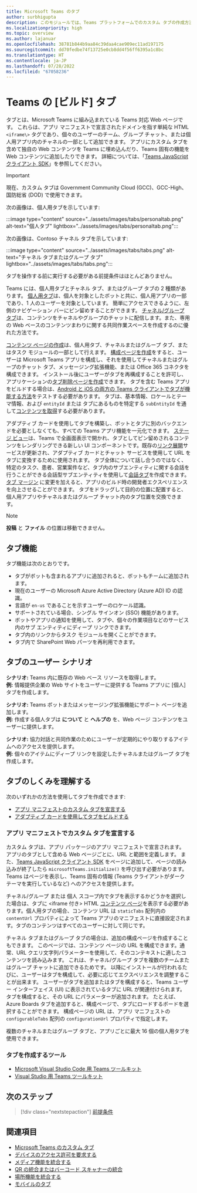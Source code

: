 ```yaml
---
title: Microsoft Teams のタブ
author: surbhigupta
description: このモジュールでは、Teams プラットフォームでのカスタム タブの作成方法、タブ機能、タブのユーザー シナリオについて説明します
ms.localizationpriority: high
ms.topic: overview
ms.author: lajanuar
ms.openlocfilehash: 38781b844b9aa84c39daa4cae909ec11ad197175
ms.sourcegitcommit: dd70fedbe74f13725e0cb8dd4f56ff6395a1c8bc
ms.translationtype: HT
ms.contentlocale: ja-JP
ms.lasthandoff: 07/28/2022
ms.locfileid: "67058236"
---
```

# <a name="build-tabs-for-teams"></a>Teams の [ビルド] タブ

タブとは、Microsoft Teams に組み込まれている Teams 対応 Web ページです。 これらは、アプリ マニフェストで宣言されたドメインを指す単純な HTML `<iframe\>` タグであり、個々のユーザーのチーム、グループ チャット、または個人用アプリ内のチャネルの一部として追加できます。 アプリにカスタム タブを含めて独自の Web コンテンツを Teams に埋め込んだり、Teams 固有の機能を Web コンテンツに追加したりできます。 詳細については、「[Teams JavaScript クライアント SDK](/javascript/api/overview/msteams-client)」を参照してください。

> [!IMPORTANT]
> 現在、カスタム タブは Government Community Cloud (GCC)、GCC-High、国防総省 (DOD) で使用できます。

次の画像は、個人用タブを示しています:

:::image type="content" source="../assets/images/tabs/personaltab.png" alt-text="個人タブ" lightbox="../assets/images/tabs/personaltab.png":::

次の画像は、Contoso チャネル タブを示しています:

:::image type="content" source="../assets/images/tabs/tabs.png" alt-text="チャネル タブまたはグループ タブ" lightbox="../assets/images/tabs/tabs.png":::

タブを操作する前に実行する必要がある前提条件はほとんどありません。

Teams には、個人用タブとチャネル タブ、またはグループ タブの 2 種類があります。 [個人用タブ](~/tabs/how-to/create-personal-tab.md)は、個人を対象としたボットと共に、個人用アプリの一部であり、1 人のユーザーを対象としています。 簡単にアクセスできるように、左側のナビゲーション バーにピン留めすることができます。 [チャネル/グループ タブ](~/tabs/how-to/create-channel-group-tab.md)は、コンテンツをチャネルやグループのチャットに配信します。また、専用の Web ベースのコンテンツまわりに関する共同作業スペースを作成するのに優れた方法です。

[コンテンツ ページの作成](~/tabs/how-to/create-tab-pages/content-page.md)は、個人用タブ、チャネルまたはグループ タブ、またはタスク モジュールの一部として行えます。 [構成ページを作成](~/tabs/how-to/create-tab-pages/configuration-page.md)をすると、ユーザーは Microsoft Teams アプリを構成し、それを使用してチャネルまたはグループのチャット タブ、メッセージング拡張機能、または Office 365 コネクタを構成できます。 インストール後にユーザーがタブを再構成することを許可し、アプリケーションの[タブ削除ページを作成](~/tabs/how-to/create-tab-pages/removal-page.md)できます。 タブを含む Teams アプリをビルドする場合は、[Android と iOS の両方の Teams クライアントでタブが機能する方法](~/tabs/design/tabs-mobile.md)をテストする必要があります。 タブは、基本情報、ロケールとテーマ情報、および `entityId` または タブにあるものを特定する `subEntityId` を通して[コンテンツを取得](~/tabs/how-to/access-teams-context.md)する必要があります。

アダプティブ カードを使用してタブを構築し、ボットとタブに別のバックエンドを必要としなくても、すべての Teams アプリ機能を一元化できます。 [ステージ ビュー](~/tabs/tabs-link-unfurling.md)は、Teams で全画面表示で開かれ、タブとしてピン留めされるコンテンツをレンダリングできる新しい UI コンポーネントです。既存の[リンク展開](~/tabs/tabs-link-unfurling.md)サービスが更新され、アダプティブ カードとチャット サービスを使用して URL をタブに変換するために使用されます。 タブ全体について話し合うのではなく、特定のタスク、患者、営業案件など、タブ内のサブエンティティに関する会話を行うことができる会話型サブエンティティを使用して[会話タブ](~/tabs/how-to/conversational-tabs.md)を作成できます。[タブ マージン](~/resources/removing-tab-margins.md) に変更を加えると、アプリのビルド時の開発者エクスペリエンスを向上させることができます。 タブをドラッグして目的の位置に配置すると、個人用アプリやチャネルまたはグループ チャット内のタブ位置を交換できます。

> [!NOTE]
> **投稿** と **ファイル** の位置は移動できません。

## <a name="tab-features"></a>タブ機能

タブ機能は次のとおりです。

* タブがボットも含まれるアプリに追加されると、ボットもチームに追加されます。
* 現在のユーザーの Microsoft Azure Active Directory (Azure AD) ID の認識。
* 言語が `en-us` であることを示すユーザーのロケール認識。
* サポートされている場合、シングル サインオン (SSO) 機能があります。
* ボットやアプリの通知を使用して、タブや、個々の作業項目などのサービス内のサブ エンティティにディープ リンクできます。
* タブ内のリンクからタスク モジュールを開くことができます。
* タブ内で SharePoint Web パーツを再利用できます。

## <a name="tabs-user-scenarios"></a>タブのユーザー シナリオ

**シナリオ:** Teams 内に既存の Web ベース リソースを取得します。 \
**例:** 情報提供企業の Web サイトをユーザーに提供する Teams アプリに [個人] タブを作成します。

**シナリオ:** Teams ボットまたはメッセージング拡張機能にサポート ページを追加します。 \
**例:** 作成する個人タブは **について** と **ヘルプの** を、Web ページ コンテンツをユーザーに提供します。

**シナリオ:** 協力対話と共同作業のためにユーザーが定期的にやり取りするアイテムへのアクセスを提供します。 \
**例:** 個々のアイテムにディープ リンクを設定したチャネルまたはグループ タブを作成します。

## <a name="understand-how-tabs-work"></a>タブのしくみを理解する

次のいずれかの方法を使用してタブを作成できます:

* [アプリ マニフェストのカスタム タブを宣言する](#declare-custom-tab-in-app-manifest)
* [アダプティブ カードを使用してタブをビルドする](~/tabs/how-to/build-adaptive-card-tabs.md)

### <a name="declare-custom-tab-in-app-manifest"></a>アプリ マニフェストでカスタム タブを宣言する

カスタム タブは、アプリ パッケージのアプリ マニフェストで宣言されます。 アプリのタブとして含める Web ページごとに、URL と範囲を定義します。 また、[Teams JavaScript クライアント SDK](/javascript/api/overview/msteams-client) をページに追加して、ページの読み込みが終了したら `microsoftTeams.initialize()` を呼び出す必要があります。 Teams はページを表示し、Teams 固有の情報 (Teams クライアントがダーク テーマを実行しているなど) へのアクセスを提供します。

チャネル/グループ または 個人 スコープ内でタブを表示するかどうかを選択した場合は、タブに <iframe 付き\> HTML [コンテンツ ページ](~/tabs/how-to/create-tab-pages/content-page.md)を表示する必要があります。個人用タブの場合、コンテンツ URL は `staticTabs` 配列内の `contentUrl` プロパティによって Teams アプリのマニフェストに直接設定されます。タブのコンテンツはすべてのユーザーに対して同じです。

チャネル タブまたはグループ タブの場合は、追加の構成ページを作成することもできます。 このページでは、コンテンツ ページの URL を構成できます。通常、URL クエリ文字列パラメーターを使用して、そのコンテキストに適したコンテンツを読み込みます。 これは、チャネル/グループ タブを複数のチームまたはグループ チャットに追加できるためです。 以降にインストールが行われるたびに、ユーザーはタブを構成して、必要に応じてエクスペリエンスを調整することが出来ます。 ユーザーがタブを追加またはタブを構成すると、Teams ユーザー インターフェイス (UI) に表示されているタブに URL が関連付けられます。 タブを構成すると、その URL にパラメーターが追加されます。 たとえば、Azure Boards タブを追加すると、構成ページで、タブにロードするボードを選択することができます。 構成ページの URL は、アプリ マニフェストの `configurableTabs` 配列の `configurationUrl` プロパティで指定します。

複数のチャネルまたはグループ タブと、アプリごとに最大 16 個の個人用タブを使用できます。

### <a name="tools-to-build-tabs"></a>タブを作成するツール

* [Microsoft Visual Studio Code 用 Teams ツールキット](../toolkit/visual-studio-code-overview.md)
* [Visual Studio 用 Teams ツールキット](../toolkit/visual-studio-overview.md)

## <a name="next-step"></a>次のステップ

> [!div class="nextstepaction"]
> [前提条件](~/tabs/how-to/tab-requirements.md)

## <a name="see-also"></a>関連項目

* [Microsoft Teams のカスタム タブ](/microsoftteams/built-in-custom-tabs#develop-custom-tabs)
* [デバイスのアクセス許可を要求する](../concepts/device-capabilities/native-device-permissions.md)
* [メディア機能を統合する](../concepts/device-capabilities/media-capabilities.md)
* [QR の統合またはバーコード スキャナーの統合](../concepts/device-capabilities/qr-barcode-scanner-capability.md)
* [場所機能を統合する](../concepts/device-capabilities/location-capability.md)
* [モバイルのタブ](design/tabs-mobile.md#tabs-on-mobile)
